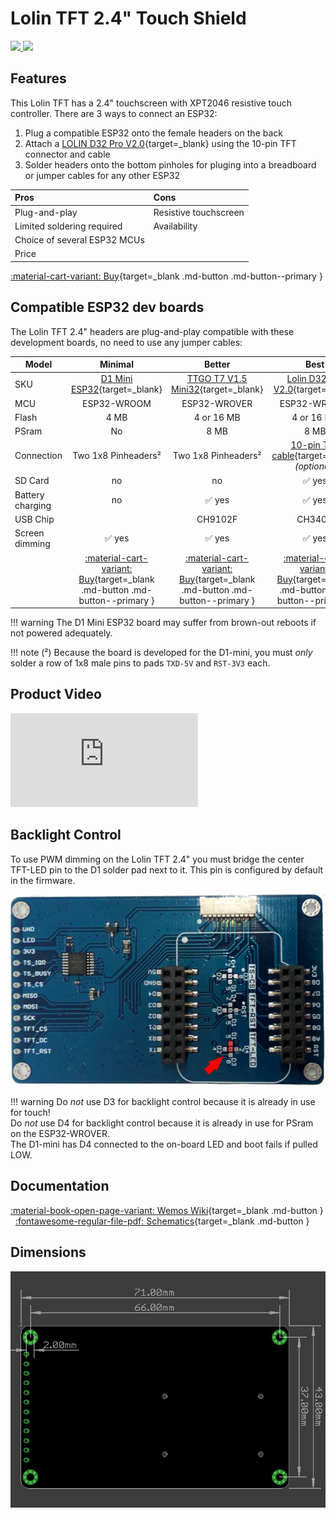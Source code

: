 # Lolin TFT 2.4" Touch Shield

<div class="row justify-content-center">
        <a href="../images/lolin-tft-shield-front.jpg" data-toggle="lightbox" data-gallery="example-gallery" class="col-sm-6" data-title="TFT 2.4&quot; Touch Shield" data-footer="">
            <img src="../images/lolin-tft-shield-front.jpg" class="img-fluid">
        </a>
        <a href="../images/lolin-tft-shield-back.jpg" data-toggle="lightbox" data-gallery="example-gallery" class="col-sm-6" data-title="TFT 2.4&quot; Touch Shield" data-footer="">
            <img src="../images/lolin-tft-shield-back.jpg" class="img-fluid">
        </a>
</div>

## Features

This Lolin TFT has a 2.4" touchscreen with XPT2046 resistive touch controller.
There are 3 ways to connect an ESP32:

1. Plug a compatible ESP32 onto the female headers on the back
2. Attach a [LOLIN D32 Pro V2.0][3]{target=_blank} using the 10-pin TFT connector and cable
3. Solder headers onto the bottom pinholes for pluging into a breadboard or jumper cables for any other ESP32

| Pros                       | Cons
|:-----                      |:----
| Plug-and-play              | Resistive touchscreen
| Limited soldering required | Availability
| Choice of several ESP32 MCUs |
| Price |

[:material-cart-variant: Buy][4]{target=_blank .md-button .md-button--primary }


## Compatible ESP32 dev boards

The Lolin TFT 2.4" headers are plug-and-play compatible with these development boards, no need to use any jumper cables:

| Model                   | Minimal | Better | Best
|-------------------------|:-------:|:-------:|:--------:
| SKU                     | [D1 Mini ESP32][1]{target=_blank} | [TTGO T7 V1.5 Mini32][2]{target=_blank} | [Lolin D32 Pro V2.0][3]{target=_blank}
| MCU                     | ESP32-WROOM | ESP32-WROVER | ESP32-WROVER
| Flash                   | 4 MB    | 4 or 16 MB| 4 or 16 MB
| PSram                   | No      | 8 MB      | 8 MB
| Connection              | Two 1x8 Pinheaders² | Two 1x8 Pinheaders² | [10-pin TFT cable][5]{target=_blank} *(optional)*
| SD Card                 | no | no | :white_check_mark: yes
| Battery charging        | no | :white_check_mark: yes | :white_check_mark: yes
| USB Chip                | | CH9102F | CH340C
| Screen dimming      | :white_check_mark: yes | :white_check_mark: yes | :white_check_mark: yes   
| | [:material-cart-variant: Buy][1]{target=_blank .md-button .md-button--primary } | [:material-cart-variant: Buy][2]{target=_blank .md-button .md-button--primary } | [:material-cart-variant: Buy][3]{target=_blank .md-button .md-button--primary }

!!! warning
    The D1 Mini ESP32 board may suffer from brown-out reboots if not powered adequately.

!!! note
    (²) Because the board is developed for the D1-mini, you must *only* solder a row of 1x8 male pins to pads `TXD-5V` and `RST-3V3` each.


## Product Video

<div class="embed-responsive embed-responsive-16by9" style="max-width:560px; margin:auto;">
    <iframe title="YouTube video player" src="https://www.youtube.com/embed/bNdo3G_vKTY?rel=0&controls=1" class="embed-responsive-item" frameborder="0" allow="accelerometer; clipboard-write; encrypted-media; gyroscope; picture-in-picture" allowfullscreen>
    </iframe>
</div>

## Backlight Control

To use PWM dimming on the Lolin TFT 2.4" you must bridge the center TFT-LED pin to the D1 solder pad next to it.
This pin is configured by default in the firmware.

![TFT-LED PWM dimming](images/tft-led-pwm.png)

!!! warning
    Do *not* use D3 for backlight control because it is already in use for touch!</br>
    Do *not* use D4 for backlight control because it is already in use for PSram on the ESP32-WROVER.</br>
    The D1-mini has D4 connected to the on-board LED and boot fails if pulled LOW.


## Documentation

[:material-book-open-page-variant: Wemos Wiki][6]{target=_blank .md-button } &nbsp;
[:fontawesome-regular-file-pdf: Schematics][7]{target=_blank .md-button }


## Dimensions

![PCB Dimensions](images/lolin-24-tft-shield-dimensions.jpg)


[1]: https://www.aliexpress.com/item/32815530502.html
[2]: https://www.aliexpress.com/item/32977375539.html
[3]: https://www.aliexpress.com/item/32883116057.html
[4]: https://www.aliexpress.com/item/32919729730.html
[5]: https://www.aliexpress.com/item/32848833474.html
[6]: https://www.wemos.cc/en/latest/d1_mini_shield/tft_2_4.html
[7]: https://www.wemos.cc/en/latest/_static/files/sch_tft2.4_v1.0.0.pdf
